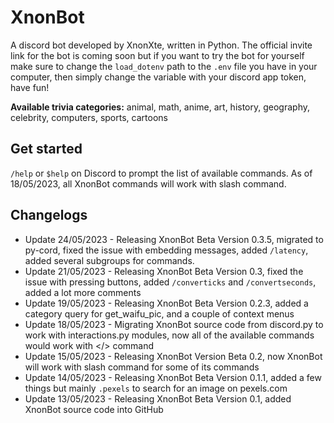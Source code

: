 # XnonBot

A discord bot developed by XnonXte, written in Python. The official invite link for the bot is coming soon but if you want to try the bot for yourself make sure to change the `load_dotenv` path to the `.env` file you have in your computer, then simply change the variable with your discord app token, have fun!

**Available trivia categories:** animal, math, anime, art, history, geography, celebrity, computers, sports, cartoons


## Get started

`/help` or `$help` on Discord to prompt the list of available commands. As of 18/05/2023, all XnonBot commands will work with slash command.

## Changelogs

- Update 24/05/2023 - Releasing XnonBot Beta Version 0.3.5, migrated to py-cord, fixed the issue with embedding messages, added `/latency`, added several subgroups for commands. 
- Update 21/05/2023 - Releasing XnonBot Beta Version 0.3, fixed the issue with pressing buttons, added `/converticks` and `/convertseconds`, added a lot more comments
- Update 19/05/2023 - Releasing XnonBot Beta Version 0.2.3, added a category query for get_waifu_pic, and a couple of context menus
- Update 18/05/2023 - Migrating XnonBot source code from discord.py to work with interactions.py modules, now all of the available commands would work with </> command
- Update 15/05/2023 - Releasing XnonBot Version Beta 0.2, now XnonBot will work with slash command for some of its commands
- Update 14/05/2023 - Releasing XnonBot Beta Version 0.1.1, added a few things but mainly `.pexels` to search for an image on pexels.com
- Update 13/05/2023 - Releasing XnonBot Beta Version 0.1, added XnonBot source code into GitHub
